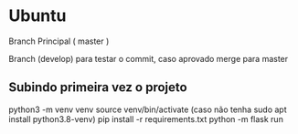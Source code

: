 
# Ubuntu

Branch Principal ( master )

Branch (develop) para testar o commit, caso aprovado merge para master

## Subindo primeira vez o projeto
python3 -m venv venv 
source venv/bin/activate  (caso não tenha sudo apt install python3.8-venv)
pip install -r requirements.txt
python -m flask run 
